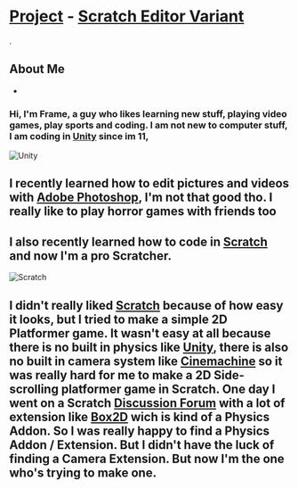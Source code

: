 # [Project](https://frametuning.github.io/Frame/project) - [Scratch Editor Variant](https://frametuning.github.io/Frame/editor)


.
## About Me
-
### Hi, I'm Frame, a guy who likes learning new stuff, playing video games, play sports and coding. I am not new to computer stuff, I am coding in [Unity](https://unity.com/) since im 11,
![Unity](https://cdn.vox-cdn.com/thumbor/mbbw4EGgw611_LVWUtF3VhKD9_Q=/0x0:1200x630/1200x800/filters:focal(504x219:696x411)/cdn.vox-cdn.com/uploads/chorus_image/image/67287973/Unity_1200X630.0.png)

## I recently learned how to edit pictures and videos with [Adobe Photoshop](https://www.adobe.com/ca_fr/products/photoshop.html), I'm not that good tho. I really like to play horror games with friends too
## I also recently learned how to code in [Scratch](https://scratch.mit.edu) and now I'm a pro Scratcher.
![Scratch](http://cdn.mos.cms.futurecdn.net/6nYzMLXUjkaVomaBZ8sNRZ.jpg)

## I didn't really liked [Scratch](https://scratch.mit.edu) because of how easy it looks, but I tried to make a simple 2D Platformer game. It wasn't easy at all because there is no built in physics like [Unity](https://unity.com/), there is also no built in camera system like [Cinemachine](https://unity.com/fr/unity/features/editor/art-and-design/cinemachine) so it was really hard for me to make a 2D Side-scrolling platformer game in Scratch. One day I went on a Scratch [Discussion Forum](https://scratch.mit.edu/discuss/topic/470021/) with a lot of extension like [Box2D](https://github.com/griffpatch/scratch-gui) wich is kind of a Physics Addon. So I was really happy to find a Physics Addon / Extension. But I didn't have the luck of finding a Camera Extension. But now I'm the one who's trying to make one.
